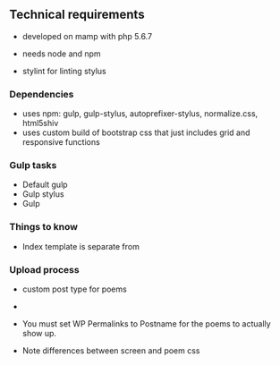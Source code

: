 ## Technical requirements

- developed on mamp with php 5.6.7
- needs node and npm

- stylint for linting stylus


### Dependencies

- uses npm: gulp, gulp-stylus, autoprefixer-stylus, normalize.css, html5shiv
- uses custom build of bootstrap css that just includes grid and responsive functions

### Gulp tasks

- Default gulp
- Gulp stylus
- Gulp

### Things to know

- Index template is separate from

### Upload process

- custom post type for poems
-

- You must set WP Permalinks to Postname for the poems to actually show up.

- Note differences between screen and poem css
